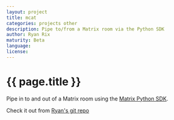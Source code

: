 ```yaml
---
layout: project
title: mcat
categories: projects other
description: Pipe to/from a Matrix room via the Python SDK
author: Ryan Rix
maturity: Beta
language: 
license: 
---
```


# {{ page.title }}
Pipe in to and out of a Matrix room using the [Matrix Python SDK](https://github.com/matrix-org/matrix-python-sdk).

Check it out from [Ryan's git repo](https://fort.kickass.systems/git/rrix/matrix-cat)
